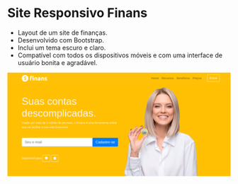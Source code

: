 # Site Responsivo Finans

- Layout de um site de finanças.
- Desenvolvido com Bootstrap.
- Inclui um tema escuro e claro.
- Compatível com todos os dispositivos móveis e com uma interface de usuário bonita e agradável.


![preview img](img/preview.png)